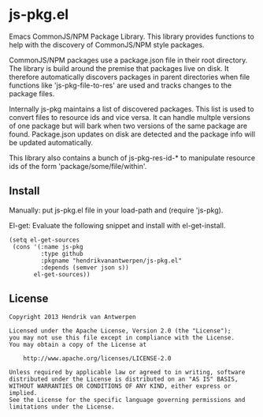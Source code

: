 js-pkg.el
=========

Emacs CommonJS/NPM Package Library. This library provides functions to help with the discovery of CommonJS/NPM style packages.

CommonJS/NPM packages use a package.json file in their root directory. The library is build around the premise that packages live on disk. It therefore automatically discovers packages in parent directories when file functions like 'js-pkg-file-to-res' are used and tracks changes to the package files.

Internally js-pkg maintains a list of discovered packages. This list is used to convert files to resource ids and vice versa. It can handle multple versions of one package but will bark when two versions of the same package are found. Package.json updates on disk are detected and the package info will be updated automatically.

This library also contains a bunch of js-pkg-res-id-* to manipulate resource ids of the form 'package/some/file/within'.

Install
-------

Manually: put js-pkg.el file in your load-path and (require 'js-pkg).

El-get: Evaluate the following snippet and install with el-get-install.

    (setq el-get-sources
     (cons '(:name js-pkg
             :type github
             :pkgname "hendrikvanantwerpen/js-pkg.el"
             :depends (semver json s))
           el-get-sources))

License
-------

    Copyright 2013 Hendrik van Antwerpen

    Licensed under the Apache License, Version 2.0 (the "License");
    you may not use this file except in compliance with the License.
    You may obtain a copy of the License at

        http://www.apache.org/licenses/LICENSE-2.0

    Unless required by applicable law or agreed to in writing, software
    distributed under the License is distributed on an "AS IS" BASIS,
    WITHOUT WARRANTIES OR CONDITIONS OF ANY KIND, either express or implied.
    See the License for the specific language governing permissions and
    limitations under the License.
